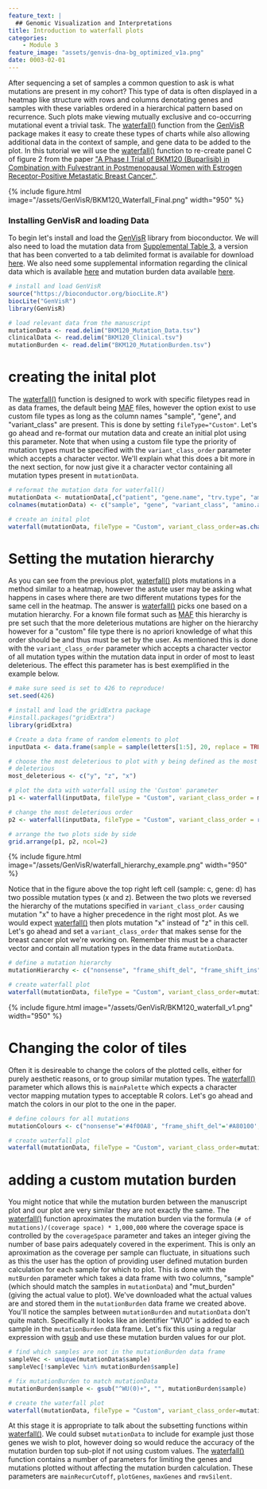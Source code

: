 ```yaml
---
feature_text: |
  ## Genomic Visualization and Interpretations
title: Introduction to waterfall plots
categories:
    - Module 3
feature_image: "assets/genvis-dna-bg_optimized_v1a.png"
date: 0003-02-01
---
```


After sequencing a set of samples a common question to ask is what mutations are present in my cohort? This type of data is often displayed in a heatmap like structure with rows and columns denotating genes and samples with these variables ordered in a hierarchical pattern based on recurrence. Such plots make viewing mutually exclusive and co-occurring mutational event a trivial task. The [waterfall()](https://www.rdocumentation.org/packages/GenVisR/versions/1.0.4/topics/waterfall) function from the [GenVisR](https://bioconductor.org/packages/release/bioc/html/GenVisR.html) package makes it easy to create these types of charts while also allowing additional data in the context of sample, and gene data to be added to the plot. In this tutorial we will use the [waterfall()](https://www.rdocumentation.org/packages/GenVisR/versions/1.0.4/topics/waterfall) function to re-create panel C of figure 2 from the paper ["A Phase I Trial of BKM120 (Buparlisib) in Combination with Fulvestrant in Postmenopausal Women with Estrogen Receptor-Positive Metastatic Breast Cancer."](https://www.ncbi.nlm.nih.gov/pubmed/26563128).

{% include figure.html image="/assets/GenVisR/BKM120_Waterfall_Final.png" width="950" %}

### Installing GenVisR and loading Data
To begin let's install and load the [GenVisR](https://bioconductor.org/packages/release/bioc/html/GenVisR.html) library from bioconductor. We will also need to load the mutation data from [Supplemental Table 3](http://clincancerres.aacrjournals.org/content/suppl/2015/11/12/1078-0432.CCR-15-1745.DC1), a version that has been converted to a tab delimited format is available for download [here](http://genomedata.org/gen-viz-workshop/GenVisR/BKM120_Mutation_Data.tsv). We also need some supplemental information regarding the clinical data which is available [here](http://genomedata.org/gen-viz-workshop/GenVisR/BKM120_Clinical.tsv) and mutation burden data available [here](http://genomedata.org/gen-viz-workshop/GenVisR/BKM120_MutationBurden.tsv).

```R
# install and load GenVisR
source("https://bioconductor.org/biocLite.R")
biocLite("GenVisR")
library(GenVisR)

# load relevant data from the manuscript
mutationData <- read.delim("BKM120_Mutation_Data.tsv")
clinicalData <- read.delim("BKM120_Clinical.tsv")
mutationBurden <- read.delim("BKM120_MutationBurden.tsv")
```

# creating the inital plot
The [waterfall()](https://www.rdocumentation.org/packages/GenVisR/versions/1.0.4/topics/waterfall) function is designed to work with specific filetypes read in as data frames, the default being [MAF](https://wiki.nci.nih.gov/display/TCGA/Mutation+Annotation+Format+(MAF)+Specification) files, however the option exist to use custom file types as long as the column names "sample", "gene", and "variant_class" are present. This is done by setting `fileType="Custom"`. Let's go ahead and re-format our mutation data and create an initial plot using this parameter. Note that when using a custom file type the priority of mutation types must be specified with the `variant_class_order` parameter which accepts a character vector. We'll explain what this does a bit more in the next section, for now just give it a character vector containing all mutation types present in `mutationData`.
```R
# reformat the mutation data for waterfall()
mutationData <- mutationData[,c("patient", "gene.name", "trv.type", "amino.acid.change")]
colnames(mutationData) <- c("sample", "gene", "variant_class", "amino.acid.change")

# create an inital plot
waterfall(mutationData, fileType = "Custom", variant_class_order=as.character(unique(mutationData$variant_class)))
```

# Setting the mutation hierarchy
As you can see from the previous plot, [waterfall()](https://www.rdocumentation.org/packages/GenVisR/versions/1.0.4/topics/waterfall) plots mutations in a method similar to a heatmap, however the astute user may be asking what happens in cases where there are two different mutations types for the same cell in the heatmap. The answer is [waterfall()](https://www.rdocumentation.org/packages/GenVisR/versions/1.0.4/topics/waterfall) picks one based on a mutation hierarchy. For a known file format such as [MAF](https://wiki.nci.nih.gov/display/TCGA/Mutation+Annotation+Format+(MAF)+Specification) this hierarchy is pre set such that the more deleterious mutations are higher on the hierarchy however for a "custom" file type there is no apriori knowledge of what this order should be and thus must be set by the user. As mentioned this is done with the `variant_class_order` parameter which accepts a character vector of all mutation types within the mutation data input in order of most to least deleterious. The effect this parameter has is best exemplified in the example below.
```R
# make sure seed is set to 426 to reproduce!
set.seed(426)

# install and load the gridExtra package
#install.packages("gridExtra")
library(gridExtra)

# Create a data frame of random elements to plot
inputData <- data.frame(sample = sample(letters[1:5], 20, replace = TRUE), gene = sample(letters[1:5], 20, replace = TRUE), variant_class = sample(c("x", "y", "z"), 20, replace = TRUE))

# choose the most deleterious to plot with y being defined as the most
# deleterious
most_deleterious <- c("y", "z", "x")

# plot the data with waterfall using the 'Custom' parameter
p1 <- waterfall(inputData, fileType = "Custom", variant_class_order = most_deleterious, mainXlabel = TRUE, out="grob")

# change the most deleterious order
p2 <- waterfall(inputData, fileType = "Custom", variant_class_order = rev(most_deleterious), mainXlabel = TRUE, out="grob")

# arrange the two plots side by side
grid.arrange(p1, p2, ncol=2)
```

{% include figure.html image="/assets/GenVisR/waterfall_hierarchy_example.png" width="950" %}

Notice that in the figure above the top right left cell (sample: c, gene: d) has two possible mutation types (x and z). Between the two plots we reversed the hierarchy of the mutations specified in `variant_class_order` causing mutation "x" to have a higher precedence in the right most plot. As we would expect [waterfall()](https://www.rdocumentation.org/packages/GenVisR/versions/1.0.4/topics/waterfall) then plots mutation "x" instead of "z" in this cell. Let's go ahead and set a `variant_class_order` that makes sense for the breast cancer plot we're working on. Remember this must be a character vector and contain all mutation types in the data frame `mutationData`.
```R
# define a mutation hierarchy
mutationHierarchy <- c("nonsense", "frame_shift_del", "frame_shift_ins", "in_frame_del", "splice_site_del", "splice_site", "missense", "splice_region", "rna")

# create waterfall plot
waterfall(mutationData, fileType = "Custom", variant_class_order=mutationHierarchy)
```
{% include figure.html image="/assets/GenVisR/BKM120_waterfall_v1.png" width="950" %}

# Changing the color of tiles
Often it is desireable to change the colors of the plotted cells, either for purely aesthetic reasons, or to group similar mutation types. The [waterfall()](https://www.rdocumentation.org/packages/GenVisR/versions/1.0.4/topics/waterfall) parameter which allows this is `mainPalette` which expects a character vector mapping mutation types to acceptable R colors.  Let's go ahead and match the colors in our plot to the one in the paper.

```R
# define colours for all mutations
mutationColours <- c("nonsense"='#4f00A8', "frame_shift_del"='#A80100', "frame_shift_ins"='#CF5A59', "in_frame_del"='#ff9b34', "splice_site_del"='#750054', "splice_site"='#A80079', "missense"='#009933', "splice_region"='#ca66ae', "rna"='#888811')

# create waterfall plot
waterfall(mutationData, fileType = "Custom", variant_class_order=mutationHierarchy, mainPalette=mutationColours)
```

# adding a custom mutation burden
You might notice that while the mutation burden between the manuscript plot and our plot are very similar they are not exactly the same. The [waterfall()](https://www.rdocumentation.org/packages/GenVisR/versions/1.0.4/topics/waterfall) function aproximates the mutation burden via the formula `(# of mutations)/(coverage space) * 1,000,000` where the coverage space is controlled by the `coverageSpace` parameter and takes an integer giving the number of base pairs adequately covered in the experiment. This is only an aproximation as the coverage per sample can fluctuate, in situations such as this the user has the option of providing user defined mutation burden calculation for each sample for which to plot. This is done with the `mutBurden` parameter which takes a data frame with two columns, "sample" (which should match the samples in `mutationData`) and "mut_burden" (giving the actual value to plot). We've downloaded what the actual values are and stored them in the `mutationBurden` data frame we created above. You'll notice the samples between `mutationBurden` and `mutationData` don't quite match. Specifically it looks like an identifier "WU0" is added to each sample in the `mutationBurden` data frame. Let's fix this using a regular expression with [gsub](https://www.rdocumentation.org/packages/base/versions/3.4.1/topics/grep) and use these mutation burden values for our plot.
```R
# find which samples are not in the mutationBurden data frame
sampleVec <- unique(mutationData$sample)
sampleVec[!sampleVec %in% mutationBurden$sample]

# fix mutationBurden to match mutationData
mutationBurden$sample <- gsub("^WU(0)+", "", mutationBurden$sample)

# create the waterfall plot
waterfall(mutationData, fileType = "Custom", variant_class_order=mutationHierarchy, mainPalette=mutationColours, mutBurden=mutationBurden)
```

At this stage it is appropriate to talk about the subsetting functions within [waterfall()](https://www.rdocumentation.org/packages/GenVisR/versions/1.0.4/topics/waterfall). We could subset `mutationData` to include for example just those genes we wish to plot, however doing so would reduce the accuracy of the mutation burden top sub-plot if not using custom values. The [waterfall()](https://www.rdocumentation.org/packages/GenVisR/versions/1.0.4/topics/waterfall) function contains a number of parameters for limiting the genes and mutations plotted without affecting the mutation burden calculation. These parameters are `mainRecurCutoff`, `plotGenes`, `maxGenes` and `rmvSilent`.
